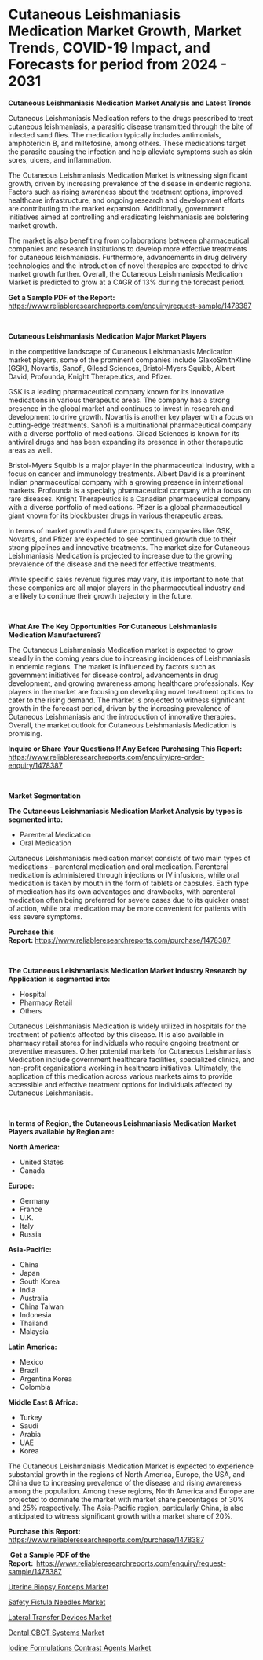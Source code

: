 <p><h1>Cutaneous Leishmaniasis Medication Market Growth, Market Trends, COVID-19 Impact, and Forecasts for period from 2024 - 2031</h1></p><p><strong>Cutaneous Leishmaniasis Medication Market Analysis and Latest Trends</strong></p>
<p><p>Cutaneous Leishmaniasis Medication refers to the drugs prescribed to treat cutaneous leishmaniasis, a parasitic disease transmitted through the bite of infected sand flies. The medication typically includes antimonials, amphotericin B, and miltefosine, among others. These medications target the parasite causing the infection and help alleviate symptoms such as skin sores, ulcers, and inflammation.</p><p>The Cutaneous Leishmaniasis Medication Market is witnessing significant growth, driven by increasing prevalence of the disease in endemic regions. Factors such as rising awareness about the treatment options, improved healthcare infrastructure, and ongoing research and development efforts are contributing to the market expansion. Additionally, government initiatives aimed at controlling and eradicating leishmaniasis are bolstering market growth.</p><p>The market is also benefiting from collaborations between pharmaceutical companies and research institutions to develop more effective treatments for cutaneous leishmaniasis. Furthermore, advancements in drug delivery technologies and the introduction of novel therapies are expected to drive market growth further. Overall, the Cutaneous Leishmaniasis Medication Market is predicted to grow at a CAGR of 13% during the forecast period.</p></p>
<p><strong>Get a Sample PDF of the Report:&nbsp;</strong> <a href="https://www.reliableresearchreports.com/enquiry/request-sample/1478387">https://www.reliableresearchreports.com/enquiry/request-sample/1478387</a></p>
<p>&nbsp;</p>
<p><strong>Cutaneous Leishmaniasis Medication Major Market Players</strong></p>
<p><p>In the competitive landscape of Cutaneous Leishmaniasis Medication market players, some of the prominent companies include GlaxoSmithKline (GSK), Novartis, Sanofi, Gilead Sciences, Bristol-Myers Squibb, Albert David, Profounda, Knight Therapeutics, and Pfizer. </p><p>GSK is a leading pharmaceutical company known for its innovative medications in various therapeutic areas. The company has a strong presence in the global market and continues to invest in research and development to drive growth. Novartis is another key player with a focus on cutting-edge treatments. Sanofi is a multinational pharmaceutical company with a diverse portfolio of medications. Gilead Sciences is known for its antiviral drugs and has been expanding its presence in other therapeutic areas as well. </p><p>Bristol-Myers Squibb is a major player in the pharmaceutical industry, with a focus on cancer and immunology treatments. Albert David is a prominent Indian pharmaceutical company with a growing presence in international markets. Profounda is a specialty pharmaceutical company with a focus on rare diseases. Knight Therapeutics is a Canadian pharmaceutical company with a diverse portfolio of medications. Pfizer is a global pharmaceutical giant known for its blockbuster drugs in various therapeutic areas.</p><p>In terms of market growth and future prospects, companies like GSK, Novartis, and Pfizer are expected to see continued growth due to their strong pipelines and innovative treatments. The market size for Cutaneous Leishmaniasis Medication is projected to increase due to the growing prevalence of the disease and the need for effective treatments.</p><p>While specific sales revenue figures may vary, it is important to note that these companies are all major players in the pharmaceutical industry and are likely to continue their growth trajectory in the future.</p></p>
<p>&nbsp;</p>
<p><strong>What Are The Key Opportunities For Cutaneous Leishmaniasis Medication Manufacturers?</strong></p>
<p><p>The Cutaneous Leishmaniasis Medication market is expected to grow steadily in the coming years due to increasing incidences of Leishmaniasis in endemic regions. The market is influenced by factors such as government initiatives for disease control, advancements in drug development, and growing awareness among healthcare professionals. Key players in the market are focusing on developing novel treatment options to cater to the rising demand. The market is projected to witness significant growth in the forecast period, driven by the increasing prevalence of Cutaneous Leishmaniasis and the introduction of innovative therapies. Overall, the market outlook for Cutaneous Leishmaniasis Medication is promising.</p></p>
<p><strong>Inquire or Share Your Questions If Any Before Purchasing This Report:</strong> <a href="https://www.reliableresearchreports.com/enquiry/pre-order-enquiry/1478387">https://www.reliableresearchreports.com/enquiry/pre-order-enquiry/1478387</a></p>
<p>&nbsp;</p>
<p><strong>Market Segmentation</strong></p>
<p><strong>The Cutaneous Leishmaniasis Medication Market Analysis by types is segmented into:</strong></p>
<p><ul><li>Parenteral Medication</li><li>Oral Medication</li></ul></p>
<p><p>Cutaneous Leishmaniasis medication market consists of two main types of medications - parenteral medication and oral medication. Parenteral medication is administered through injections or IV infusions, while oral medication is taken by mouth in the form of tablets or capsules. Each type of medication has its own advantages and drawbacks, with parenteral medication often being preferred for severe cases due to its quicker onset of action, while oral medication may be more convenient for patients with less severe symptoms.</p></p>
<p><strong>Purchase this Report:&nbsp;</strong><a href="https://www.reliableresearchreports.com/purchase/1478387">https://www.reliableresearchreports.com/purchase/1478387</a></p>
<p>&nbsp;</p>
<p><strong>The Cutaneous Leishmaniasis Medication Market Industry Research by Application is segmented into:</strong></p>
<p><ul><li>Hospital</li><li>Pharmacy Retail</li><li>Others</li></ul></p>
<p><p>Cutaneous Leishmaniasis Medication is widely utilized in hospitals for the treatment of patients affected by this disease. It is also available in pharmacy retail stores for individuals who require ongoing treatment or preventive measures. Other potential markets for Cutaneous Leishmaniasis Medication include government healthcare facilities, specialized clinics, and non-profit organizations working in healthcare initiatives. Ultimately, the application of this medication across various markets aims to provide accessible and effective treatment options for individuals affected by Cutaneous Leishmaniasis.</p></p>
<p>&nbsp;</p>
<p><strong>In terms of Region, the Cutaneous Leishmaniasis Medication Market Players available by Region are:</strong></p>
<p>
    <p> <strong> North America: </strong>
        <ul>
            <li>United States</li>
            <li>Canada</li>
        </ul>
        </p> 
    <p> <strong> Europe: </strong>
        <ul>
            <li>Germany</li>
            <li>France</li>
            <li>U.K.</li>
            <li>Italy</li>
            <li>Russia</li>
        </ul>
        </p> 
    <p> <strong> Asia-Pacific: </strong>
        <ul>
            <li>China</li>
            <li>Japan</li>
            <li>South Korea</li>
            <li>India</li>
            <li>Australia</li>
            <li>China Taiwan</li>
            <li>Indonesia</li>
            <li>Thailand</li>
            <li>Malaysia</li>
        </ul>
        </p> 
    <p> <strong> Latin America: </strong>
        <ul>
            <li>Mexico</li>
            <li>Brazil</li>
            <li>Argentina Korea</li>
            <li>Colombia</li>
        </ul>
        </p> 
    <p> <strong> Middle East & Africa: </strong>
        <ul>
            <li>Turkey</li>
            <li>Saudi</li>
            <li>Arabia</li>
            <li>UAE</li>
            <li>Korea</li>
        </ul>
    </p>
    </p>
<p><p>The Cutaneous Leishmaniasis Medication Market is expected to experience substantial growth in the regions of North America, Europe, the USA, and China due to increasing prevalence of the disease and rising awareness among the population. Among these regions, North America and Europe are projected to dominate the market with market share percentages of 30% and 25% respectively. The Asia-Pacific region, particularly China, is also anticipated to witness significant growth with a market share of 20%.</p></p>
<p><strong>Purchase this Report: </strong><a href="https://www.reliableresearchreports.com/purchase/1478387">https://www.reliableresearchreports.com/purchase/1478387</a></p>
<p>&nbsp;<strong>Get a Sample PDF of the Report:&nbsp;&nbsp;</strong><a href="https://www.reliableresearchreports.com/enquiry/request-sample/1478387">https://www.reliableresearchreports.com/enquiry/request-sample/1478387</a></p>
<p><strong></strong></p>
<p><p><a href="https://medium.com/@josephweaver29/uterine-biopsy-forceps-market-trends-forecast-and-competitive-analysis-to-2031-617ed0d61fec">Uterine Biopsy Forceps Market</a></p><p><a href="https://medium.com/@jeromekling1967/safety-fistula-needles-market-size-market-outlook-and-market-forecast-2024-to-2031-384060edb9b1">Safety Fistula Needles Market</a></p><p><a href="https://medium.com/@jeromekling1967/lateral-transfer-devices-market-insights-into-market-cagr-market-trends-and-growth-strategies-25e0536a4445">Lateral Transfer Devices Market</a></p><p><a href="https://medium.com/@jeromekling1967/dental-cbct-systems-market-outlook-industry-overview-and-forecast-2024-to-2031-eeb93a243483">Dental CBCT Systems Market</a></p><p><a href="https://medium.com/@austynlemke1988/iodine-formulations-contrast-agents-market-the-key-to-successful-business-strategy-forecast-till-fdf6967685c7">Iodine Formulations Contrast Agents Market</a></p></p>